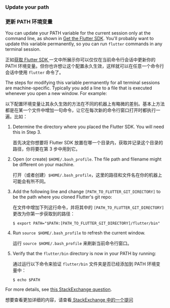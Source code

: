 ### Update your path

### 更新 PATH 环境变量


You can update your PATH variable for the current session only at the command
line, as shown in [Get the Flutter SDK](#get-sdk). You'll probably want to
update this variable permanently, so you can run `flutter` commands in any terminal session.

正如[获取 Flutter SDK ](#get-sdk)一文中所展示你可以仅仅在当前命令行会话中更新你的 PATH 环境变量。但你也许想让这个配置永久生效，这样就可以在任意一个命令行会话中使用 `flutter` 命令了。

The steps for modifying this variable permanently for all terminal sessions are machine-specific.
Typically you add a line to a file that is executed whenever you open
a new window. For example:

以下配置环境变量让其永久生效的方法在不同的机器上有略微的差别。基本上方法都是在某一个文件中增加一句命令，让它在每次新的命令行窗口打开时都执行一遍。比如：

 1. Determine the directory where you placed the Flutter SDK. You will
    need this in Step 3.

    首先决定你想要将 Flutter SDK 放置在哪一个目录内，获取并记录这个目录的路径，你将要在第 3 步中用到它。

 2. Open (or create) `$HOME/.bash_profile`. The file path and filename might be
    different on your machine.
 
    打开（或者创建）`$HOME/.bash_profile`，这里的路径和文件名在你的机器上可能会有所不同。

 3. Add the following line and change `[PATH_TO_FLUTTER_GIT_DIRECTORY]` to be
    the path where you cloned Flutter's git repo:

    在文件中增加下列这行命令，并将其中的 `[PATH_TO_FLUTTER_GIT_DIRECTORY]` 更改为你第一步获取到的路径：

    ```terminal
    $ export PATH="$PATH:[PATH_TO_FLUTTER_GIT_DIRECTORY]/flutter/bin"
    ```

 4. Run `source $HOME/.bash_profile` to refresh the current window.

    运行 `source $HOME/.bash_profile` 来刷新当前命令行窗口。
 
 5. Verify that the `flutter/bin` directory is now in your PATH by running:

    通过运行以下命令来验证 `flutter/bin` 文件夹是否已经添加到 PATH 环境变量中：

    ```terminal
    $ echo $PATH
    ```

For more details, see [this StackExchange question](https://unix.stackexchange.com/questions/26047/how-to-correctly-add-a-path-to-path).

想要查看更加详细的内容，请查看[ StackExchange 中的一个提问](https://unix.stackexchange.com/questions/26047/how-to-correctly-add-a-path-to-path)
